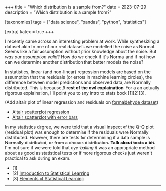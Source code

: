 +++
title = "Which distribution is a sample from?"
date = 2023-07-29
description = "Which distribution is a sample from?"

[taxonomies]
tags = ["data science", "pandas", "python", "statistics"]

[extra]
katex = true
+++

I recently came across an interesting problem at work.  While synthesizing a dataset akin to
one of our real datasets we modelled the noise as Normal.   Seems like a fair assumption without
prior knowledge about the noise.  But _was our assumption valid_?  How do we check if it's Normal
and if not how can we determine another distribution that better models the noise?

In statistics, linear (and non-linear) regression models are based on the assumption that the
residuals (or errors in machine learning circles), the difference between model predictions and
observed data, are Normally distributed.  This is because $\beta$ **rest of the owl explaination**.  For a an actually rigorous
explaination, I'll point you to any intro to stats book [1][2][3].

(Add altair plot of linear regression and residuals on [formaldehyde dataset](https://rowannicholls.github.io/R/data/datasets/Formaldehyde.html))
- [Altair scatterplot regression](https://altair-viz.github.io/gallery/poly_fit_regression.html)
- [Altair scatterplot with error bars](https://altair-viz.github.io/gallery/simple_scatter_with_errorbars.html)

In my statistics degree, we were told that a visual inspect of the Q-Q plot (residual plot) was enough
to determine if the residuals were Normally distributed.  However, there are tests for determining if
a data sample is Normally distributed, or from a chosen distribution. **Talk about tests a bit**.
I'm not sure if we were told that _eye-balling it_ was an appropriate method about as good as statistical
tests or if more rigorous checks just weren't practical to ask during an exam.

- [1]
- [2] [Introduction to Statistical Learning](https://www.statlearning.com/)
- [3] [Elements of Statistical Learning](https://hastie.su.domains/Papers/ESLII.pdf)

-----

